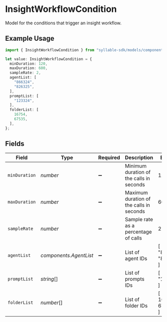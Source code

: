 # InsightWorkflowCondition

Model for the conditions that trigger an insight workflow.

## Example Usage

```typescript
import { InsightWorkflowCondition } from "syllable-sdk/models/components";

let value: InsightWorkflowCondition = {
  minDuration: 120,
  maxDuration: 600,
  sampleRate: 2,
  agentList: [
    "866324",
    "826325",
  ],
  promptList: [
    "123324",
  ],
  folderList: [
    16754,
    67535,
  ],
};
```

## Fields

| Field                                    | Type                                     | Required                                 | Description                              | Example                                  |
| ---------------------------------------- | ---------------------------------------- | ---------------------------------------- | ---------------------------------------- | ---------------------------------------- |
| `minDuration`                            | *number*                                 | :heavy_minus_sign:                       | Minimum duration of the calls in seconds | 120                                      |
| `maxDuration`                            | *number*                                 | :heavy_minus_sign:                       | Maximum duration of the calls in seconds | 600                                      |
| `sampleRate`                             | *number*                                 | :heavy_minus_sign:                       | Sample rate as a percentage of calls     | 2                                        |
| `agentList`                              | *components.AgentList*                   | :heavy_minus_sign:                       | List of agent IDs                        | [<br/>"866324",<br/>"826325"<br/>]       |
| `promptList`                             | *string*[]                               | :heavy_minus_sign:                       | List of prompts IDs                      | [<br/>"123324"<br/>]                     |
| `folderList`                             | *number*[]                               | :heavy_minus_sign:                       | List of folder IDs                       | [<br/>16754,<br/>67535<br/>]             |